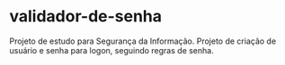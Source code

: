 # validador-de-senha
Projeto de estudo para Segurança da Informação. Projeto de criação de usuário e senha para logon, seguindo regras de senha.
